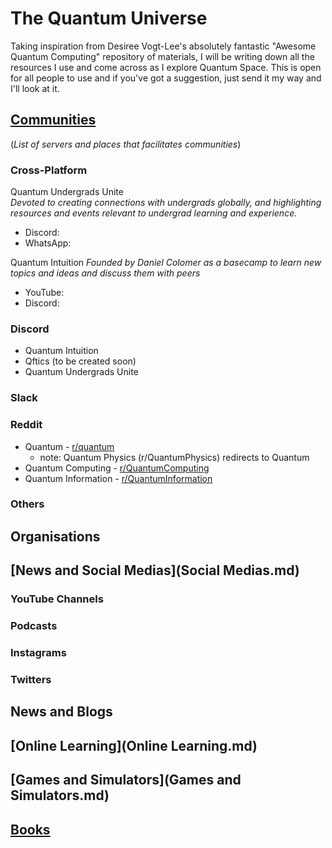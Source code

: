# The Quantum Universe
Taking inspiration from Desiree Vogt-Lee's absolutely fantastic "Awesome Quantum Computing" repository of materials, I will be writing down all the resources I use and come across as I explore Quantum Space.  This is open for all people to use and if you've got a suggestion, just send it my way and I'll look at it.  

## [Communities](Communities.md) <br />
(_List of servers and places that facilitates communities_) <br />
### Cross-Platform <br />
Quantum Undergrads Unite <br />
_Devoted to creating connections with undergrads globally, and highlighting resources and events relevant to undergrad learning and experience._ <br />
 - Discord:  
 - WhatsApp:  
 
 Quantum Intuition
 _Founded by Daniel Colomer as a basecamp to learn new topics and ideas and discuss them with peers_ <br />
- YouTube:  
- Discord:  

### Discord
- Quantum Intuition <br />
- Qftics (to be created soon) <br />
- Quantum Undergrads Unite <br />

### Slack

### Reddit
- Quantum  - [r/quantum](https://www.reddit.com/r/quantum/) <br />
  - note:  Quantum Physics (r/QuantumPhysics) redirects to Quantum <br />
- Quantum Computing - [r/QuantumComputing](https://www.reddit.com/r/QuantumComputing/) <br />
- Quantum Information - [r/QuantumInformation](https://www.reddit.com/r/QuantumInformation/) <br />

### Others

## Organisations

## [News and Social Medias](Social Medias.md)
### YouTube Channels

### Podcasts

### Instagrams

### Twitters

## News and Blogs

## [Online Learning](Online Learning.md)

## [Games and Simulators](Games and Simulators.md)

## [Books](Books.md)
